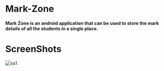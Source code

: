 # Mark-Zone

#### Mark Zone is an android application that can be used to store the mark details of all the students in a single place.






# ScreenShots

![ss1](https://user-images.githubusercontent.com/68753421/129787674-edfd9f55-1008-4764-b261-6dadf70464fa.png)




